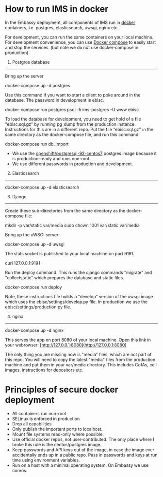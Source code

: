 How to run IMS in docker
=======================

In the Embassy deployment, all components of IMS run in [docker](https://www.docker.com/) containers, i.e. postgres, elasticsearch, uwsgi, nginx etc.

For development, you can run the same containers on your local machine.
For development convenience, you can use [Docker compose](https://docs.docker.com/compose/) to easily start and stop the services. (but note we do not use docker-compose in production)

1. Postgres database
--------------------

Bring up the server

  docker-compose up -d postgres

Use this command if you want to start a client to poke around in the database. The password in development is ebisc.

  docker-compose run postgres psql -h ims-postgres -U www ebisc

To load the database for development, you need to get hold of a file "ebisc.sql.gz" by running pg_dump from the production instance.  Instructions for this are in a different repo.
Put the file "ebisc.sql.gz" in the same directory as the docker-compose file, and run this command:

  docker-compose run db_import

* We use the [openshift/postgresql-92-centos7](https://hub.docker.com/r/openshift/postgresql-92-centos7/) postgres image because it is production-ready and runs non-root.
* We use different passwords in production and development.

2. Elasticsearch
----------------

  docker-compose up -d elasticsearch

3. Django
----------

Create these sub-directories from the same directory as the docker-compose file:

  mkdir -p var/static var/media
  sudo chown 1001 var/static var/media

Bring up the uWSGI server:

  docker-compose up -d uwsgi

The stats socket is published to your local machine on port 9191.

  curl 127.0.0.1:9191

Run the deploy command. This runs the django commands
"migrate" and "collectstatic" which prepares the database and static files.

  docker-compose run deploy

Note, these instructions file builds a "develop" version of the uwsgi image which uses
the ebisc/settings/develop.py file. In production we use the ebisc/settings/production.py file.

4. nginx
--------

  docker-compose up -d nginx

This serves the app on port 8080 of your local machine. Open this link in your webrowser: [http://127.0.0.1:8080](http://127.0.0.1:8080)

The only thing you are missing now is "media" files, which are not part of this repo.
You will need to copy the latest "media" files from the production machine and put them in
your var/media directory.  This includes CofAs, cell images, instructions for depositors etc.

Principles of secure docker deployment
===============================

* All containers run non-root
* SELinux is enforced in production
* Drop all capabilities
* Only publish the important ports to localhost.
* Mount file systems read-only where possible.
* Use official docker repos, not user-contributed.  The only place where I broke this rule is the centos/postgres image.
* Keep passwords and API keys out of the image, in case the image ever accidentally ends up in a public repo.  Pass in passwords and keys at run time using environment variables.
* Run on a host with a minimal operating system. On Embassy we use coreos.

